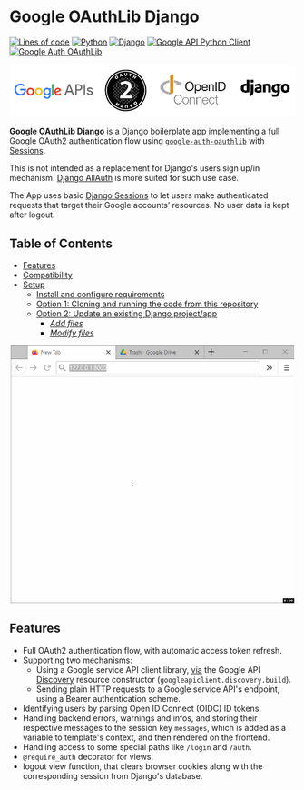 # Google OAuthLib Django

[![Lines of code](https://img.shields.io/tokei/lines/github/amindeed/Google-OAuthLib-Django?logo=visual-studio-code)](google_oauthlib_quickstart)
[![Python](https://img.shields.io/badge/Python-v3.9.1-yellowgreen?logo=python&logoColor=ffffff)](https://www.python.org/downloads/release/python-391/)
[![Django](https://img.shields.io/badge/Django-v3.2-green?logo=django)](https://docs.djangoproject.com/en/3.2/releases/3.2/)
[![Google API Python Client](https://img.shields.io/badge/API%20Client-v2.1.0-blue?logo=google&logoColor=81CAFA)](https://pypi.org/project/google-api-python-client/2.1.0/)
[![Google Auth OAuthLib](https://img.shields.io/badge/Google%20Auth%20OAuthLib-v0.4.4-blue?logo=google&logoColor=81CAFA)](https://pypi.org/project/google-auth-oauthlib/0.4.4/)

<p align="center">
  <img src="logos.png" alt="Google APIs + OAuth2 + OIDC + Django"/>
</p>


**Google OAuthLib Django** is a Django boilerplate app implementing a full Google OAuth2 authentication flow using [`google-auth-oauthlib`](https://github.com/googleapis/google-auth-library-python-oauthlib) with [Sessions](https://docs.djangoproject.com/en/3.1/topics/http/sessions/#using-sessions-in-views).

This is not intended as a replacement for Django's users sign up/in mechanism. [Django AllAuth](https://github.com/pennersr/django-allauth) is more suited for such use case. 

The App uses basic [Django Sessions](https://docs.djangoproject.com/en/3.1/topics/http/sessions/#using-sessions-in-views) to let users make authenticated requests that target their Google accounts’ resources. No user data is kept after logout.

## Table of Contents

- [Features](#features)
- [Compatibility](#compatibility)
- [Setup](#setup)
  - [Install and configure requirements](#install-and-configure-requirements)
  - [Option 1: Cloning and running the code from this repository](#option-1-cloning-and-running-the-code-from-this-repository)
  - [Option 2: Update an existing Django project/app](#option-2-update-an-existing-django-projectapp)
    - _[Add files](#-add-files)_
    - _[Modify files](#-modify-files)_


<p align="center">
  <img src="google-oauthlib-django.gif" alt="google-oauthlib-django.gif" width="500"/>
</p>


## Features

- Full OAuth2 authentication flow, with automatic access token refresh.
- Supporting two mechanisms:
    - Using a Google service API client library, [via](https://googleapis.github.io/google-api-python-client/docs/epy/googleapiclient.discovery-module.html#build) the Google API [Discovery](https://developers.google.com/discovery) resource constructor (`googleapiclient.discovery.build`).
    - Sending plain HTTP requests to a Google service API's endpoint, using a Bearer authentication scheme.
- Identifying users by parsing Open ID Connect (OIDC) ID tokens.
- Handling backend errors, warnings and infos, and storing their respective messages to the session key `messages`, which is added as a variable to template's context, and then rendered on the frontend.
- Handling access to some special paths like `/login` and `/auth`.
- `@require_auth` decorator for views.
- logout view function, that clears browser cookies along with the corresponding session from Django's database.


